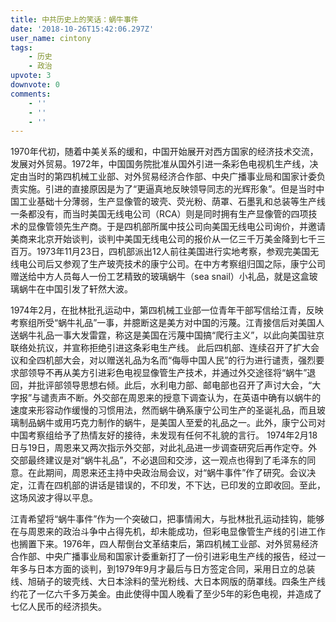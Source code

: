 ```yaml
---
title: 中共历史上的笑话：蜗牛事件
date: '2018-10-26T15:42:06.297Z'
user_name: cintony
tags:
    - 历史
    - 政治
upvote: 3
downvote: 0
comments:
    - ''
    - ''
    - ''
---
```


1970年代初，随着中美关系的缓和，中国开始展开对西方国家的经济技术交流，发展对外贸易。1972年，中国国务院批准从国外引进一条彩色电视机生产线，决定由当时的第四机械工业部、对外贸易经济合作部、中央广播事业局和国家计委负责实施。引进的直接原因是为了“更逼真地反映领导同志的光辉形象”。但是当时中国工业基础十分薄弱，生产显像管的玻壳、荧光粉、荫罩、石墨乳和总装等生产线一条都没有，而当时美国无线电公司（RCA）则是同时拥有生产显像管的四项技术的显像管领先生产商。于是四机部所属中技公司向美国无线电公司询价，并邀请美商来北京开始谈判，谈判中美国无线电公司的报价从一亿三千万美金降到七千三百万。1973年11月23日，四机部派出12人前往美国进行实地考察，参观完美国无线电公司后又参观了生产玻壳技术的康宁公司。在中方考察组归国之际，康宁公司赠送给中方人员每人一份工艺精致的玻璃蜗牛（sea snail）小礼品，就是这盒玻璃蜗牛在中国引发了轩然大波。

1974年2月，在批林批孔运动中，第四机械工业部一位青年干部写信给江青，反映考察组所受“蜗牛礼品”一事，并臆断这是美方对中国的污蔑。江青接信后对美国人送蜗牛礼品一事大发雷霆，称这是美国在污蔑中国搞“爬行主义”，以此向美国驻京联络处抗议，并宣称拒绝引进这条彩电生产线。 此后四机部、连续召开了扩大会议和全四机部大会，对以赠送礼品为名而“侮辱中国人民”的行为进行谴责，强烈要求部领导不再从美方引进彩色电视显像管生产技术，并通过外交途径将“蜗牛”退回，并批评部领导思想右倾。此后，水利电力部、邮电部也召开了声讨大会，“大字报”与谴责声不断。外交部在周恩来的授意下调查认为，在英语中确有以蜗牛的速度来形容动作缓慢的习惯用法，然而蜗牛确系康宁公司生产的圣诞礼品，而且玻璃制品蜗牛或用巧克力制作的蜗牛，是美国人至爱的礼品之一。此外，康宁公司对中国考察组给予了热情友好的接待，未发现有任何不礼貌的言行。 1974年2月18日与19日，周恩来又两次指示外交部，对此礼品进一步调查研究后再作定夺。外交部最终建议是对“蜗牛礼品”，不必退回和交涉，这一观点也得到了毛泽东的同意。在此期间，周恩来还主持中央政治局会议，对“蜗牛事件”作了研究。会议决定，江青在四机部的讲话是错误的，不印发，不下达，已印发的立即收回。至此，这场风波才得以平息。

江青希望将“蜗牛事件”作为一个突破口，把事情闹大，与批林批孔运动挂钩，能够在与周恩来的政治斗争中占得先机，却未能成功，但彩电显像管生产线的引进工作也搁置下来。1976年，四人帮倒台文革结束后，第四机械工业部、对外贸易经济合作部、中央广播事业局和国家计委重新打了一份引进彩电生产线的报告，经过一年多与日本方面的谈判，到1979年9月才最后与日方签定合同，采用日立的总装线、旭硝子的玻壳线、大日本涂料的莹光粉线、大日本网版的荫罩线。四条生产线约花了一亿六千多万美金。由此使得中国人晚看了至少5年的彩色电视，并造成了七亿人民币的经济损失。
